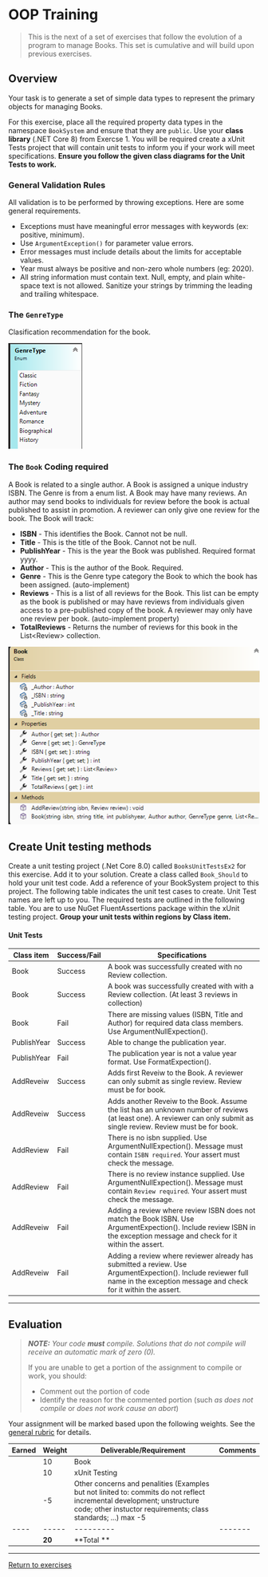 # OOP Training

> This is the next of a set of exercises that follow the evolution of a program to manage Books. This set is cumulative and will build upon previous exercises.

## Overview

Your task is to generate a set of simple data types to represent the primary objects for managing Books.

For this exercise, place all the required property data types in the namespace `BookSystem` and ensure that they are `public`. Use your **class library** (.NET Core 8) from Exercse 1. You will be required create a xUnit Tests project that will contain unit tests to inform you if your work will meet specifications. **Ensure you follow the given class diagrams for the Unit Tests to work.**

### General Validation Rules

All validation is to be performed by throwing exceptions. Here are some general requirements.

- Exceptions must have meaningful error messages with keywords (ex: positive, minimum).
- Use `ArgumentException()` for parameter value errors.
- Error messages must include details about the limits for acceptable values.
- Year must always be positive and non-zero whole numbers (eg: 2020).
- All string information must contain text. Null, empty, and plain white-space text is not allowed. Sanitize your strings by trimming the leading and trailing whitespace.

### The `GenreType`

Clasification recommendation for the book. 

![GenreType](./GenreType.png)


### The `Book` **Coding required**

A Book is related to a single author. A Book is assigned a unique industry ISBN. The Genre is from a enum list. A Book may have many reviews. An author may send books to individuals for review before the book is actual published to assist in promotion. A reviewer can only give one review for the book. The Book will track:

- **ISBN** - This identifies the Book. Cannot not be null.
- **Title** - This is the title of the Book. Cannot not be null.
- **PublishYear** - This is the year the Book was published. Required format yyyy.
- **Author** - This is the author of the Book. Required.
- **Genre** - This is the Genre type category the Book to which the book has been assigned. (auto-implement)
- **Reviews** - This is a list of all reviews for the Book. This list can be empty as the book is published or may have reviews from individuals given access to a pre-published copy of the book. A reviewer may only have one review per book. (auto-implement property)
- **TotalReviews** - Returns the number of reviews for this book in the List&lt;Review&gt; collection.

![Book](./Book-ClassDiagram.png)



## Create Unit testing methods

 Create a unit testing project (.Net Core 8.0) called `BooksUnitTestsEx2` for this exercise. Add it to your solution. Create a class called `Book_Should` to hold your unit test code. Add a reference of your BookSystem project to this project. The following table indicates the unit test cases to create. Unit Test names are left up to you. The required tests are outlined in the following table. You are to use NuGet FluentAssertions package within the xUnit testing project. **Group your unit tests within regions by Class item.**

#### Unit Tests

 | Class item | Success/Fail | Specifications |
| ---- | --------- | ------------------- |
| Book  | Success | A book was successfully created with no Review collection.   |
| Book  | Success | A book was successfully created with with a Review collection. (At least 3 reviews in collection)  |
| Book  | Fail | There are missing values (ISBN, Title and Author) for required data class members. Use ArgumentNullExpection().   |
| PublishYear  | Success | Able to change the publication year.  |
| PublishYear  | Fail | The publication year is not a value year format. Use FormatExpection().   |
| AddReveiw  | Success | Adds first Reveiw to the Book. A reviewer can only submit as single review. Review must be for book. |
| AddReveiw  | Success | Adds another Reveiw to the Book. Assume the list has an unknown number of reviews (at least one). A reviewer can only submit as single review. Review must be for book. |
| AddReview  | Fail | There is no isbn supplied. Use ArgumentNullExpection(). Message must contain `ISBN required`. Your assert must check the message.   |
| AddReview  | Fail | There is no review instance supplied. Use ArgumentNullExpection(). Message must contain `Review required`. Your assert must check the message.   |
| AddReveiw  | Fail | Adding a review where review ISBN does not match the Book ISBN. Use ArgumentExpection(). Include review ISBN in the exception message and check for it within the assert.| 
| AddReveiw  | Fail | Adding a review where reviewer already has submitted a review. Use ArgumentExpection(). Include reviewer full name in the exception message and check for it within the assert.|   



----

## Evaluation

> ***NOTE:** Your code **must** compile. Solutions that do not compile will receive an automatic mark of zero (0).*
> 
> If you are unable to get a portion of the assignment to compile or work, you should:
> - Comment out the  portion of code
> - Identify the reason for the commented portion (such *as does not compile* or *does not work cause an abort*)

Your assignment will be marked based upon the following weights. See the [general rubric](../README.md) for details.

| Earned | Weight | Deliverable/Requirement | Comments |
| ---- | ----- | --------- | ------- |
|  | 10 | Book |   |
|  | 10 | xUnit Testing |   |
|  | -5 | Other concerns and penalities (Examples but not linited to: commits do not reflect incremental development;  unstructure code; other instuctor requirements; class standards; ...) max -5 |   |
| ---- | ----- | --------- | ------- |
|  | **20** | **Total ** |    |

----
[Return to exercises](../README.md)
